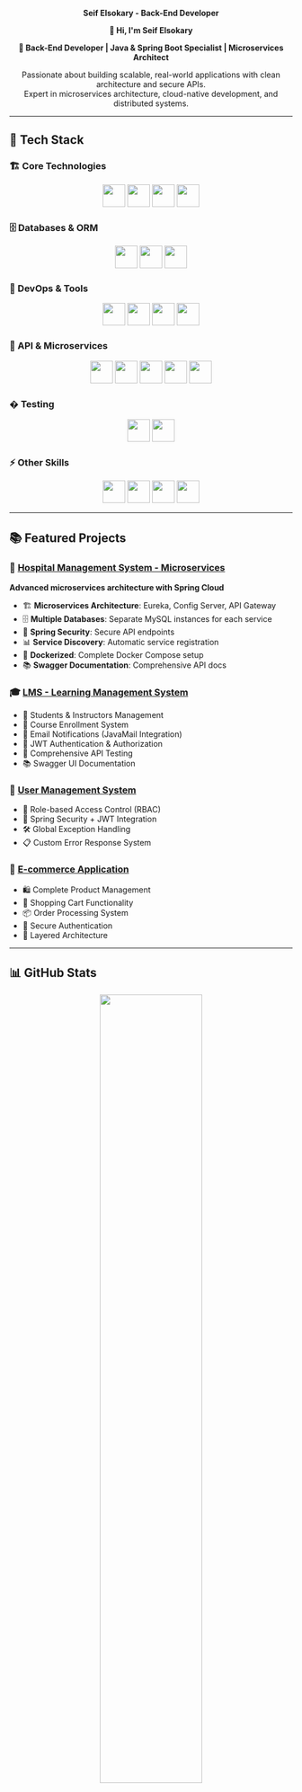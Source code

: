 <p align="center">
  <strong>Seif Elsokary - Back-End Developer</strong>
</p>

<p align="center">
  <strong>👋 Hi, I'm Seif Elsokary</strong>
</p>

<p align="center">
  <strong>🔧 Back-End Developer | Java & Spring Boot Specialist | Microservices Architect</strong>
</p>

<p align="center">
  Passionate about building scalable, real-world applications with clean architecture and secure APIs. <br>
  Expert in microservices architecture, cloud-native development, and distributed systems.
</p>

---

## 🚀 Tech Stack

### 🏗️ Core Technologies
<p align="center">
  <img src="https://img.shields.io/badge/Java-ED8B00?style=for-the-badge&logo=openjdk&logoColor=white" height="40"/>
  <img src="https://img.shields.io/badge/Spring_Boot-6DB33F?style=for-the-badge&logo=springboot&logoColor=white" height="40"/>
  <img src="https://img.shields.io/badge/Spring_Cloud-6DB33F?style=for-the-badge&logo=spring&logoColor=white" height="40"/>
  <img src="https://img.shields.io/badge/Spring_Security-6DB33F?style=for-the-badge&logo=springsecurity&logoColor=white" height="40"/>
</p>

### 🗄️ Databases & ORM
<p align="center">
  <img src="https://img.shields.io/badge/MySQL-00758F?style=for-the-badge&logo=mysql&logoColor=white" height="40"/>
  <img src="https://img.shields.io/badge/JPA_Hibernate-59666C?style=for-the-badge&logo=hibernate&logoColor=white" height="40"/>
  <img src="https://img.shields.io/badge/Spring_Data_JPA-6DB33F?style=for-the-badge&logo=spring&logoColor=white" height="40"/>
</p>

### 🐳 DevOps & Tools
<p align="center">
  <img src="https://img.shields.io/badge/Docker-2496ED?style=for-the-badge&logo=docker&logoColor=white" height="40"/>
  <img src="https://img.shields.io/badge/Docker_Compose-2496ED?style=for-the-badge&logo=docker&logoColor=white" height="40"/>
  <img src="https://img.shields.io/badge/Git_GitHub-181717?style=for-the-badge&logo=git&logoColor=white" height="40"/>
  <img src="https://img.shields.io/badge/Postman-FF6C37?style=for-the-badge&logo=postman&logoColor=white" height="40"/>
</p>

### 📡 API & Microservices
<p align="center">
  <img src="https://img.shields.io/badge/RESTful_APIs-2E8B57?style=for-the-badge&logo=api&logoColor=white" height="40"/>
  <img src="https://img.shields.io/badge/Swagger-85EA2D?style=for-the-badge&logo=swagger&logoColor=black" height="40"/>
  <img src="https://img.shields.io/badge/Spring_Cloud_Gateway-6DB33F?style=for-the-badge&logo=spring&logoColor=white" height="40"/>
  <img src="https://img.shields.io/badge/Eureka_Server-6DB33F?style=for-the-badge&logo=netflix&logoColor=white" height="40"/>
  <img src="https://img.shields.io/badge/Config_Server-6DB33F?style=for-the-badge&logo=spring&logoColor=white" height="40"/>
</p>

### � Testing
<p align="center">
  <img src="https://img.shields.io/badge/JUnit-25A162?style=for-the-badge&logo=junit5&logoColor=white" height="40"/>
  <img src="https://img.shields.io/badge/Mockito-4CAF50?style=for-the-badge&logo=testinglibrary&logoColor=white" height="40"/>
</p>

### ⚡ Other Skills
<p align="center">
  <img src="https://img.shields.io/badge/Python-306998?style=for-the-badge&logo=python&logoColor=white" height="40"/>
  <img src="https://img.shields.io/badge/Data_Structures-1E90FF?style=for-the-badge&logo=algorithm&logoColor=white" height="40"/>
  <img src="https://img.shields.io/badge/Algorithms-FF1493?style=for-the-badge&logo=solving&logoColor=white" height="40"/>
  <img src="https://img.shields.io/badge/JavaMail-007396?style=for-the-badge&logo=gmail&logoColor=white" height="40"/>
</p>

---

## 📚 Featured Projects

### 🏥 [Hospital Management System - Microservices](https://github.com/Seif-Elsokary/Hospital-Management-System)
**Advanced microservices architecture with Spring Cloud**
- 🏗️ **Microservices Architecture**: Eureka, Config Server, API Gateway
- 🗄️ **Multiple Databases**: Separate MySQL instances for each service
- 🔐 **Spring Security**: Secure API endpoints
- 📊 **Service Discovery**: Automatic service registration
- 🐳 **Dockerized**: Complete Docker Compose setup
- 📚 **Swagger Documentation**: Comprehensive API docs

### 🎓 [LMS - Learning Management System](https://github.com/Seif-Elsokary/LMS)
- 👥 Students & Instructors Management  
- 📘 Course Enrollment System  
- 📧 Email Notifications (JavaMail Integration)
- 🔐 JWT Authentication & Authorization  
- 🧪 Comprehensive API Testing
- 📚 Swagger UI Documentation

### 👤 [User Management System](https://github.com/Seif-Elsokary/user_managment_System)
- 👮 Role-based Access Control (RBAC)
- 🔐 Spring Security + JWT Integration
- 🛠️ Global Exception Handling
- 📋 Custom Error Response System

### 🛒 [E-commerce Application](https://github.com/Seif-Elsokary/ecommerce_app)
- 🛍️ Complete Product Management
- 🛒 Shopping Cart Functionality
- 📦 Order Processing System
- 🔐 Secure Authentication
- 🧱 Layered Architecture

---

## 📊 GitHub Stats

<p align="center">
  <img src="https://github-readme-streak-stats.herokuapp.com/?user=Seif-Elsokary&theme=radical&hide_border=true" width="60%"/>
</p>

---


## 📫 Let's Connect

<p align="center">
  <a href="https://www.linkedin.com/in/seif-elsokary-350233256/" target="_blank">
    <img src="https://img.shields.io/badge/LinkedIn-0077B5?style=for-the-badge&logo=linkedin&logoColor=white&logoWidth=30" height="45"/>
  </a>
  <a href="https://github.com/Seif-Elsokary" target="_blank">
    <img src="https://img.shields.io/badge/GitHub-181717?style=for-the-badge&logo=github&logoColor=white&logoWidth=30" height="45"/>
  </a>
  <a href="https://wa.me/01017846543" target="_blank">
    <img src="https://img.shields.io/badge/WhatsApp-25D366?style=for-the-badge&logo=whatsapp&logoColor=white&logoWidth=30" height="45"/>
  </a>
  <a href="mailto:seifsoliman809@gmail.com" target="_blank">
    <img src="https://img.shields.io/badge/Email-D14836?style=for-the-badge&logo=gmail&logoColor=white&logoWidth=30" height="45"/>
  </a>
  <a href="https://t.me/yourusername" target="_blank">
    <img src="https://img.shields.io/badge/Telegram-26A5E4?style=for-the-badge&logo=telegram&logoColor=white&logoWidth=30" height="45"/>
  </a>
</p>

---

## 🏷️ Technologies & Expertise

`#Java` `#SpringBoot` `#Microservices` `#SpringCloud` `#Docker` `#MySQL` `#JWT` `#SpringSecurity` `#RESTAPI` `#Swagger` `#Eureka` `#APIGateway` `#ConfigServer` `#JPA` `#Hibernate` `#JUnit` `#Mockito` `#SystemDesign` `#DistributedSystems` `#Python` `#Algorithms` `#DataStructures`

---

> 🚀 *Passionate about building scalable systems and continuously learning new technologies. Open to collaboration and new opportunities!*

<p align="center">
  <img src="https://komarev.com/ghpvc/?username=Seif-Elsokary&style=flat-square&color=blueviolet" alt="Profile views"/>
</p>


